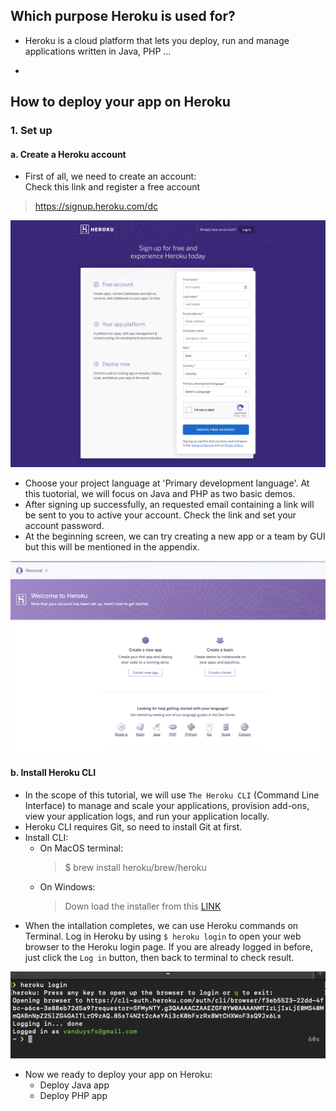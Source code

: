 ## Which purpose Heroku is used for?
- Heroku is a cloud platform that lets you deploy, run and manage applications written in Java, PHP ...

- 

## How to deploy your app on Heroku
### 1. Set up
#### a. Create a Heroku account
- First of all, we need to create an account:  
Check this link and register a free account
> https://signup.heroku.com/dc  

![](assets/create_account.png)

- Choose your project language at 'Primary development language'. At this tuotorial, we will focus on Java and PHP as two basic demos.  
- After signing up successfully, an requested email containing a link will be sent to you to active your account. Check the link and set your account password.
- At the beginning screen, we can try creating a new app or a team by GUI but this will be mentioned in the appendix.

![](assets/beginning-screen.png)  

#### b. Install Heroku CLI
- In the scope of this tutorial, we will use `The Heroku CLI` (Command Line Interface) to manage and scale your applications, provision add-ons, view your application logs, and run your application locally.
- Heroku CLI requires Git, so need to install Git at first.
- Install CLI:
    - On MacOS terminal:  
        >$ brew install heroku/brew/heroku
    - On Windows:
        >Down load the installer from this [LINK](https://cli-assets.heroku.com/heroku-x64.exe)
- When the intallation completes, we can use Heroku commands on Terminal. Log in Heroku by using `$ heroku login` to open your web browser to the Heroku login page. If you are already logged in before, just click the `Log in` button, then back to terminal to check result.  

![](assets/login.png)

- Now we ready to deploy your app on Heroku:
    - Deploy Java app
    - Deploy PHP app